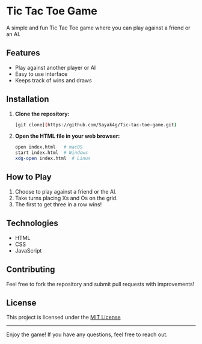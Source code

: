 # Tic Tac Toe Game

A simple and fun Tic Tac Toe game where you can play against a friend or an AI.

## Features

- Play against another player or AI
- Easy to use interface
- Keeps track of wins and draws

## Installation

1. **Clone the repository:**
   ```bash
   [git clone](https://github.com/Sayak4g/Tic-tac-toe-game.git)
   ```

2. **Open the HTML file in your web browser:**
   ```bash
   open index.html   # macOS
   start index.html  # Windows
   xdg-open index.html  # Linux
   ```

## How to Play

1. Choose to play against a friend or the AI.
2. Take turns placing Xs and Os on the grid.
3. The first to get three in a row wins!

## Technologies

- HTML
- CSS
- JavaScript

## Contributing

Feel free to fork the repository and submit pull requests with improvements!

## License

This project is licensed under the [MIT License](LICENSE)

---

Enjoy the game! If you have any questions, feel free to reach out.
